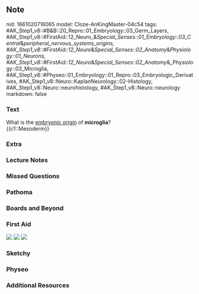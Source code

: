 ## Note
nid: 1661020716065
model: Cloze-AnKingMaster-04c54
tags: #AK_Step1_v8::#B&B::20_Repro::01_Embryology::03_Germ_Layers, #AK_Step1_v8::#FirstAid::12_Neuro_&_Special_Senses::01_Embryology::03_Central_&_peripheral_nervous_systems_origins, #AK_Step1_v8::#FirstAid::12_Neuro_&_Special_Senses::02_Anatomy_&_Physiology::01_Neurons, #AK_Step1_v8::#FirstAid::12_Neuro_&_Special_Senses::02_Anatomy_&_Physiology::03_Microglia, #AK_Step1_v8::#Physeo::01_Embryology::01_Repro::03_Embryologic_Derivatives, #AK_Step1_v8::Neuro::KaplanNeurology::02-Histology, #AK_Step1_v8::Neuro::neurohistology, #AK_Step1_v8::Neuro::neurology
markdown: false

### Text
<div>
  <div>
    What is the <u>embryonic origin</u> of <b>microglia</b>?
  </div>
  <div>
    {{c1::Mesoderm}}
  </div>
</div>

### Extra


### Lecture Notes


### Missed Questions


### Pathoma


### Boards and Beyond


### First Aid
<img src="tmpklvUs_.png"> <img src="tmpSlDXY3.png"> <img src= 
"tmpYjvCIi.png">

### Sketchy


### Physeo


### Additional Resources

